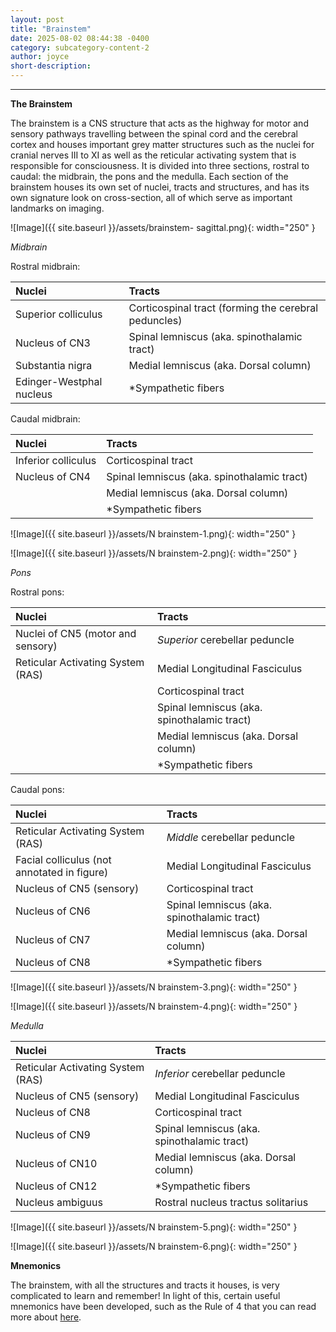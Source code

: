 ```yaml
---
layout: post
title: "Brainstem"
date: 2025-08-02 08:44:38 -0400
category: subcategory-content-2
author: joyce
short-description: 
---
```


-----
<b> The Brainstem </b>

The brainstem is a CNS structure that acts as the highway for motor and sensory pathways travelling between the spinal cord and the cerebral cortex and houses important grey matter structures such as the nuclei for cranial nerves III to XI as well as the reticular activating system that is responsible for consciousness. 
It is divided into three sections, rostral to caudal: the midbrain, the pons and the medulla.
Each section of the brainstem houses its own set of nuclei, tracts and structures, and has its own signature look on cross-section, all of which serve as important landmarks on imaging.

![Image]({{ site.baseurl }}/assets/brainstem- sagittal.png){: width="250" }

<i> Midbrain </i>

Rostral midbrain:

| Nuclei      | Tracts      |
| :---        |:----        |
| Superior colliculus       | Corticospinal tract (forming the cerebral peduncles)       |
| Nucleus of CN3            | Spinal lemniscus (aka. spinothalamic tract)        |
| Substantia nigra          | Medial lemniscus (aka. Dorsal column)       |
| Edinger-Westphal nucleus  | *Sympathetic fibers        |

Caudal midbrain:

| Nuclei      | Tracts      |
| :---        |:----        |
| Inferior colliculus       | Corticospinal tract       |
| Nucleus of CN4            | Spinal lemniscus (aka. spinothalamic tract)        |
|                           | Medial lemniscus (aka. Dorsal column)       |
|                           | *Sympathetic fibers        |

![Image]({{ site.baseurl }}/assets/N brainstem-1.png){: width="250" }

![Image]({{ site.baseurl }}/assets/N brainstem-2.png){: width="250" }

<i> Pons </i>

Rostral pons:

| Nuclei      | Tracts      |
| :---        |:----        |
| Nuclei of CN5 (motor and sensory)     | <i> Superior </i> cerebellar peduncle      |
| Reticular Activating System (RAS)     | Medial Longitudinal Fasciculus      |
|                                       | Corticospinal tract  |
|                                       | Spinal lemniscus (aka. spinothalamic tract)        |
|                                       | Medial lemniscus (aka. Dorsal column)       |
|                                       | *Sympathetic fibers        |

Caudal pons:

| Nuclei      | Tracts      |
| :---        |:----        |
| Reticular Activating System (RAS)     | <i> Middle </i> cerebellar peduncle      |
| Facial colliculus (not annotated in figure)    | Medial Longitudinal Fasciculus      |
| Nucleus of CN5 (sensory)                       | Corticospinal tract |
| Nucleus of CN6                                 | Spinal lemniscus (aka. spinothalamic tract)        |
| Nucleus of CN7                                 | Medial lemniscus (aka. Dorsal column)       |
| Nucleus of CN8                                 | *Sympathetic fibers        |

![Image]({{ site.baseurl }}/assets/N brainstem-3.png){: width="250" }

![Image]({{ site.baseurl }}/assets/N brainstem-4.png){: width="250" }

<i> Medulla </i>

| Nuclei      | Tracts      |
| :---        |:----        |
| Reticular Activating System (RAS)     | <i> Inferior </i> cerebellar peduncle      |
| Nucleus of CN5 (sensory)              | Medial Longitudinal Fasciculus      |
| Nucleus of CN8                        | Corticospinal tract  |
| Nucleus of CN9                        | Spinal lemniscus (aka. spinothalamic tract)        |
| Nucleus of CN10                       | Medial lemniscus (aka. Dorsal column)       |
| Nucleus of CN12                       | *Sympathetic fibers        |
| Nucleus ambiguus                      | Rostral nucleus tractus solitarius |

![Image]({{ site.baseurl }}/assets/N brainstem-5.png){: width="250" }

![Image]({{ site.baseurl }}/assets/N brainstem-6.png){: width="250" }

<b> Mnemonics </b>

The brainstem, with all the structures and tracts it houses, is very complicated to learn and remember! 
In light of this, certain useful mnemonics have been developed, such  as the Rule of 4 that you can read more about <a href="https://litfl.com/brainstem-rules-of-4/ ">here</a>.

